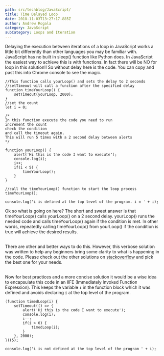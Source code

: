 ```yaml
---
path: src/techblog/JavaScript/
title: Time Delayed Loop
date: 2018-11-03T13:27:17.885Z
author: Andrew Rogala
category: JavaScript
subCategory: Loops and Iteration
---
```


Delaying the execution between iterations of a loop in JavaScript works a little bit differently than other languages you may be familiar with. JavaScript has no built in sleep() function like Python does. In JavaScript the easiest way to achieve this is with functions. In fact there will be NO for loop in this solution!! So without delay here is the code. You can copy and past this into Chrome console to see the magic.

```js{3-5,7,17-24,27}{numberLines: true}
//This function calls yourLoop() and sets the delay to 2 seconds
//setTimeout will call a function after the specified delay
function timeYourLoop() {
    setTimeout(yourLoop, 2000);
}
//set the count
let i = 0;

/*
In this function execute the code you need to run
increment the count
check the condition
and call the timeout again.
This will run 5 times with a 2 second delay between alerts
*/

function yourLoop() {
    alert('Hi this is the code I want to execute');
    console.log(i);
    i++;
    if(i < 5) {
        timeYourLoop();
    }
}

//call the timeYourLoop() function to start the loop process
timeYourLoop();

console.log('i is defined at the top level of the program. i = ' + i);
```
Ok so what is going on here? The short and sweet answer is that
timeYourLoop() calls yourLoop() on a 2 second delay. yourLoop() runs the needed code and calls timeYourLoop() again if the condition is met.
In other words, repeatedly calling timeYourLoop() from yourLoop() if the condition is true will achieve the desired results.<br/><br/>

There are other and better ways to do this.
However, this verbose solution was written to help any beginners bring some clarity
to what is happening in the code. Please check out the other solutions on
[stackoverflow](https://stackoverflow.com/questions/3583724/how-do-i-add-a-delay-in-a-javascript-loop)
and pick the best one for your needs.<br/><br/>

Now for best practices and a more concise solution it would be a wise idea to encapsulate this code in an IIFE (Immediately Invoked Function Expression). This keeps the variable `i` in the function block which it was defined and avoids declaring `i` at the top level of the program.

```js{numberLines: true}
(function timedLoop(i) {
	setTimeout(() => {
		alert('Hi this is the code I want to execute');
		console.log(i);
		i--;
		if(i > 0) {
			timedLoop(i);
		}
	}, 2000);
})(5);

console.log('i is not defined at the top level of the program ' + i);
```  




